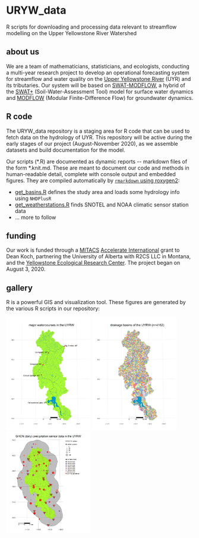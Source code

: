 # URYW_data
R scripts for downloading and processing data relevant to streamflow modelling on the Upper Yellowstone River Watershed

## about us

We are a team of mathematicians, statisticians, and ecologists, conducting a multi-year research project to develop an operational forecasting system for streamflow and water quality on the [Upper Yellowstone River](http://fwp.mt.gov/mtoutdoors/images/Storyimages/2017/UpperYellowstoneMap.jpg) (UYR) and its tributaries. Our system will be based on [SWAT-MODFLOW](https://www.sciencedirect.com/science/article/abs/pii/S136481521930893X?via%3Dihub), a hybrid of the [SWAT+](https://swatplus.gitbook.io/docs/) (Soil-Water-Assessment Tool) model for surface water dynamics and [MODFLOW](https://www.usgs.gov/mission-areas/water-resources/science/modflow-and-related-programs?qt-science_center_objects=0#qt-science_center_objects) (Modular Finite-Difference Flow) for groundwater dynamics. 

## R code

The URYW_data repository is a staging area for R code that can be used to fetch data on the hydrology of UYR. This repository will be active during the early stages of our project (August-November 2020), as we assemble datasets and build documentation for the model.

Our scripts (\*.R) are documented as dynamic reports -- markdown files of the form \*.knit.md. These are meant to document our code and methods in human-readable detail, complete with console output and embedded figures. They are compiled automatically by [`rmarkdown` using roxygen2](https://rmarkdown.rstudio.com/articles_report_from_r_script.html):

* [get_basins.R](https://github.com/deankoch/URYW_data/blob/master/get_basins.knit.md)
defines the study area and loads some hydrology info using `NHDPlusR`
* [get_weatherstations.R](https://github.com/deankoch/URYW_data/blob/master/get_weatherstations.knit.md)
finds SNOTEL and NOAA climatic sensor station data
* ... more to follow

## funding

Our work is funded through a [MITACS](https://www.mitacs.ca/en/about) [Accelerate International](https://www.mitacs.ca/en/programs/accelerate/mitacs-accelerate-international) grant to Dean Koch, partnering the University of Alberta with R2CS LLC in Montana, and the [Yellowstone Ecological Research Center](https://www.yellowstoneresearch.org/yerc-lab). The project began on August 3, 2020.

## gallery

R is a powerful GIS and visualization tool. These figures are generated by the various R scripts in our repository:

<img src="https://raw.githubusercontent.com/deankoch/URYW_data/master/graphics/uyrw_flowlines.png" width="45%"></img> <img src="https://raw.githubusercontent.com/deankoch/URYW_data/master/graphics/uyrw_basins.png" width="45%"></img> <img  src="https://raw.githubusercontent.com/deankoch/URYW_data/master/graphics/weatherstation_sites.png" width="45%"></img> 

